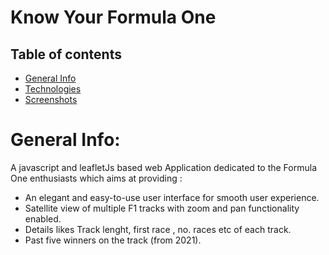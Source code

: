 # Know Your Formula One

## Table of contents
* [General Info](#general-info)
* [Technologies](#technologies)
* [Screenshots](#setup)


# General Info:
A  javascript and leafletJs based web Application dedicated to the Formula One enthusiasts which aims at providing :
* An elegant and easy-to-use user interface for smooth user experience.
* Satellite view of multiple F1 tracks with zoom and pan functionality enabled.
* Details likes Track lenght, first race , no. races etc of each track.
* Past five winners on the track (from 2021).
